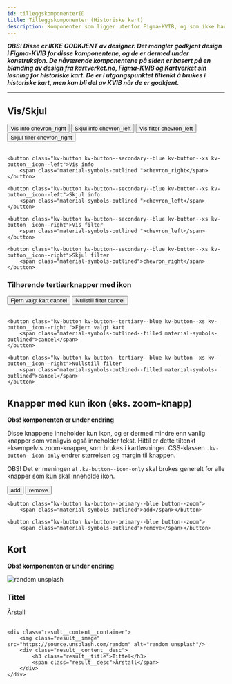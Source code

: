 ```yaml
---
id: tilleggskomponenterID
title: Tilleggskomponenter (Historiske kart)
description: Komponenter som ligger utenfor Figma-KVIB, og som ikke har noen godkjent design. Likvel er det tenkt at disse kan bli en del av KVIB etterhvert.
---
```


***OBS! Disse er IKKE GODKJENT av designer. Det mangler godkjent design i Figma-KVIB for disse komponentene, og de er dermed under konstruksjon.
De nåværende komponentene på siden er basert på en blanding av design fra kartverket.no, Figma-KVIB og Kartverket sin løsning for historiske kart.
De er i utgangspunktet tiltenkt å brukes i historiske kart, men kan bli del av KVIB når de er godkjent.***

***
## Vis/Skjul


<div class="buttons--section">
<button class="kv-button kv-button--secondary--blue kv-button--xs kv-button__icon--left">Vis info
    <span class="material-symbols-outlined ">chevron_right</span>
</button>
    <button class="kv-button kv-button--secondary--blue kv-button--xs kv-button__icon--left">Skjul info
    <span class="material-symbols-outlined ">chevron_left</span>
</button>
    <button class="kv-button kv-button--secondary--blue kv-button--xs kv-button__icon--right">Vis filter
    <span class="material-symbols-outlined ">chevron_left</span>
</button>
    <button class="kv-button kv-button--secondary--blue kv-button--xs kv-button__icon--right">Skjul filter
    <span class="material-symbols-outlined">chevron_right</span>
</button>
</div>
<br/>

```markup
<button class="kv-button kv-button--secondary--blue kv-button--xs kv-button__icon--left">Vis info
    <span class="material-symbols-outlined ">chevron_right</span>
</button>

<button class="kv-button kv-button--secondary--blue kv-button--xs kv-button__icon--left">Skjul info
    <span class="material-symbols-outlined ">chevron_left</span>
</button>

<button class="kv-button kv-button--secondary--blue kv-button--xs kv-button__icon--right">Vis filter
    <span class="material-symbols-outlined ">chevron_left</span>
</button>

<button class="kv-button kv-button--secondary--blue kv-button--xs kv-button__icon--right">Skjul filter
    <span class="material-symbols-outlined">chevron_right</span>
</button>
```


### Tilhørende tertiærknapper med ikon

<div class="buttons--section">
<button class="kv-button kv-button--tertiary--blue kv-button--xs kv-button__icon--right ">Fjern valgt kart
    <span class="material-symbols-outlined--filled material-symbols-outlined">cancel</span>
</button>
<button class="kv-button kv-button--tertiary--blue kv-button--xs kv-button__icon--right">Nullstill filter
    <span class="material-symbols-outlined--filled material-symbols-outlined">cancel</span>
</button>
</div>
<br/>

```markup
<button class="kv-button kv-button--tertiary--blue kv-button--xs kv-button__icon--right ">Fjern valgt kart
    <span class="material-symbols-outlined--filled material-symbols-outlined">cancel</span>
</button>

<button class="kv-button kv-button--tertiary--blue kv-button--xs kv-button__icon--right">Nullstill filter
    <span class="material-symbols-outlined--filled material-symbols-outlined">cancel</span>
</button>
```

## Knapper med kun ikon (eks. zoom-knapp)
**Obs! komponenten er under endring**

Disse knappene inneholder kun ikon, og er dermed mindre enn vanlig knapper som vanligvis også inneholder tekst.
Hittil er dette tiltenkt eksempelvis zoom-knapper, som brukes i kartløsninger.
CSS-klassen <code>.kv-button--icon-only</code> endrer størrelsen og margin til knappen.

OBS! Det er meningen at <code>.kv-button--icon-only</code> skal brukes generelt for alle knapper som kun skal inneholde ikon.

<div class="buttons--section">
<button class="kv-button kv-button--primary--blue kv-button--icon-only">
    <span class="material-symbols-outlined">add</span></button>

<button class="kv-button kv-button--primary--blue kv-button--icon-only">
    <span class="material-symbols-outlined">remove</span></button>
</div>

```markup
<button class="kv-button kv-button--primary--blue button--zoom">
    <span class="material-symbols-outlined">add</span></button>

<button class="kv-button kv-button--primary--blue button--zoom">
    <span class="material-symbols-outlined">remove</span></button>
```

## Kort
**Obs! komponenten er under endring**

<div class="component__display">
    <div class="result__content__container">
        <img class="result__image" src="https://source.unsplash.com/random" alt="random unsplash"/>
        <div class="result__content__desc">
            <h3 class="result__title">Tittel</h3>
            <span class="result__desc">Årstall</span>
        </div>
    </div>
</div>
<br/>

```markup
<div class="result__content__container">
    <img class="result__image" src="https://source.unsplash.com/random" alt="random unsplash"/>
    <div class="result__content__desc">
        <h3 class="result__title">Tittel</h3>
        <span class="result__desc">Årstall</span>
    </div>
</div>
```


